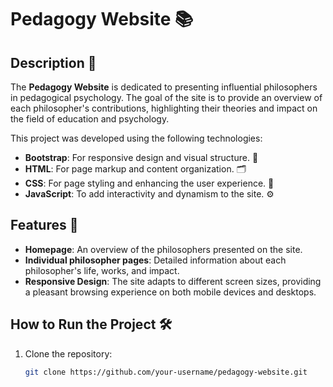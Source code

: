# Pedagogy Website 📚

## Description 📝

The **Pedagogy Website** is dedicated to presenting influential philosophers in pedagogical psychology. The goal of the site is to provide an overview of each philosopher's contributions, highlighting their theories and impact on the field of education and psychology.

This project was developed using the following technologies:
- **Bootstrap**: For responsive design and visual structure. 🎨
- **HTML**: For page markup and content organization. 🗂️
- **CSS**: For page styling and enhancing the user experience. 💅
- **JavaScript**: To add interactivity and dynamism to the site. ⚙️

## Features 🚀

- **Homepage**: An overview of the philosophers presented on the site.
- **Individual philosopher pages**: Detailed information about each philosopher's life, works, and impact.
- **Responsive Design**: The site adapts to different screen sizes, providing a pleasant browsing experience on both mobile devices and desktops.

## How to Run the Project 🛠️

1. Clone the repository:
   ```bash
   git clone https://github.com/your-username/pedagogy-website.git
